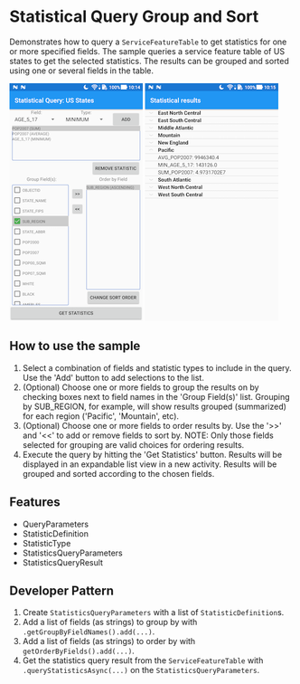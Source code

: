 # Statistical Query Group and Sort
Demonstrates how to query a `ServiceFeatureTable` to get statistics for one or more specified fields. The sample queries a service feature table of US states to get the selected statistics. The results can be grouped and sorted using one or several fields in the table.

![Statistical Query Parameters](statistical-query-parameters.png) ![Statistical Query Results](statistical-query-results.png)

## How to use the sample
1. Select a combination of fields and statistic types to include in the query. Use the 'Add' button to add selections to the list.
1. (Optional) Choose one or more fields to group the results on by checking boxes next to field names in the 'Group Field(s)' list. Grouping by SUB_REGION, for example, will show results grouped (summarized) for each region ('Pacific', 'Mountain', etc).
1. (Optional) Choose one or more fields to order results by. Use the '>>' and '<<' to add or remove fields to sort by. NOTE: Only those fields selected for grouping are valid choices for ordering results.
1. Execute the query by hitting the 'Get Statistics' button. Results will be displayed in an expandable list view in a new activity. Results will be grouped and sorted according to the chosen fields.

## Features
- QueryParameters
- StatisticDefinition
- StatisticType
- StatisticsQueryParameters
- StatisticsQueryResult

## Developer Pattern

1. Create `StatisticsQueryParameters` with a list of `StatisticDefinition`s.
1. Add a list of fields (as strings) to group by with `.getGroupByFieldNames().add(...)`.
1. Add a list of fields (as strings) to order by with `getOrderByFields().add(...)`.
1. Get the statistics query result from the `ServiceFeatureTable` with `.queryStatisticsAsync(...)` on the `StatisticsQueryParameters`.